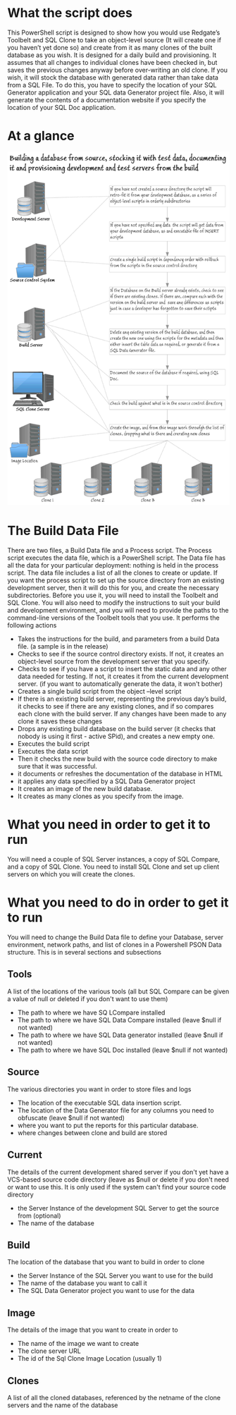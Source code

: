 # What the script does #
This PowerShell script is designed to show how you would use Redgate’s Toolbelt and SQL Clone to take an object-level source (It will create one if you haven’t yet done so) and create from it as many clones of the built database as you wish. It is designed for a daily build and provisioning. It assumes that all changes to individual clones have been checked in, but saves the previous changes anyway before over-writing an old clone. 
If you wish, it will stock the database with generated data rather than take data from a SQL File. To do this, you have to specify the location of your SQL Generator application and your SQL data Generator project file. Also, it will generate the contents of a documentation website if you specify the location of your SQL Doc application.

# At a glance #
![](https://github.com/Phil-Factor/DeployViaToolBeltAndClone/blob/master/BuildAndProvisioning.png?raw=true)
# The Build Data File #

There are two files, a Build Data file and a Process script. The Process script executes the data file, which is a PowerShell script. The Data file has all the data for your particular deployment: nothing is held in the process script. The data file includes a list of all the clones to create or update. If you want the process script to set up the source directory from an existing development server, then it will do this for you, and create the necessary subdirectories.
Before you use it, you will need to install the Toolbelt and SQL Clone. You will also need to modify the instructions to suit your build and development environment, and you will need to provide the paths to the command-line versions of the Toolbelt  tools that you use.
It performs the following actions
- Takes the instructions for the build, and parameters from a build Data file. (a sample is in the release)
- Checks to see if the source control directory exists. If not, it creates an object-level source from the development server that you specify.
- Checks to see if you have a script to insert the static data and any other data needed for testing. If not, it creates it from the current development server. (if you want to automatically generate the data, it won't bother)
- Creates a single build script from the object –level script
- If there is an existing build server, representing the previous day’s build, it checks to see if there are any existing clones, and if so compares each clone with the build server. If any changes have been made to any clone it saves these changes
- Drops any existing build database on the build server (it checks that nobody is using it first - active SPid), and creates a new empty one.
- Executes the build script
- Executes the data script
- Then it checks the new build with the source code directory to make sure that it was successful.
- it documents or refreshes the documentation of the database in HTML
- it applies any data specified by a SQL Data Generator project
- It creates an image of the new build database.
- It creates as many clones as you specify from the image. 

# What you need in order to get it to run #

You will need a couple of SQL Server instances, a copy of SQL Compare, and a copy of SQL Clone. You need to install SQL Clone and set up client servers on which you will create the clones.

# What you need to do in order to get it to run #

You will need to change the Build Data file to define your Database, server environment, network paths, and list of clones in a Powershell PSON Data structure. 
This is in several sections and subsections
## Tools ##
A list of the locations of the various tools (all but SQL Compare can be given a value of null or deleted if you don't want to use them)
 - The path to where we have SQ LCompare installed
 - The path to where we have SQL Data Compare installed (leave $null if not wanted) 
 - The path to where we have SQL Data generator installed  (leave $null if not wanted) 
 - The path to where we have SQL Doc installed  (leave $null if not wanted) 

## Source ##
The various directories you want in order to store files and logs
- The location of the executable SQL data insertion script.
- The location of the Data Generator file for any columns you need to obfuscate (leave $null if not wanted) 
- where you want to put the reports for this particular database.
- where changes between clone and build are stored
## Current ##
The details of the current development shared server if you don't yet have a VCS-based source code directory (leave as $null or delete if you don't need or want to use this. It is only used if the system can't find your source code directory 
- the Server Instance of the development SQL Server to get the source from (optional)
- The name of the database 
## Build ##
The location of the database that you want to build in order to clone
- the Server Instance of the SQL Server you want to use for the build
- The name of the database you want to call it
- The SQL Data Generator project you want to use for the data
## Image ##
The details of the image that you want to create in order to 
- The name of the image we want to create
- The clone server URL 
- The id of the Sql Clone Image Location (usually 1)
## Clones ##
  A list of all the cloned databases, referenced by the netname of the clone servers and the name of the database 

 
